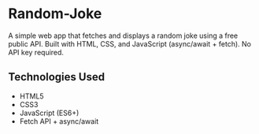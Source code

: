 # Random-Joke
A simple web app that fetches and displays a random joke using a free public API. Built with HTML, CSS, and JavaScript (async/await + fetch). No API key required.

## Technologies Used

- HTML5
- CSS3
- JavaScript (ES6+)
- Fetch API + async/await
